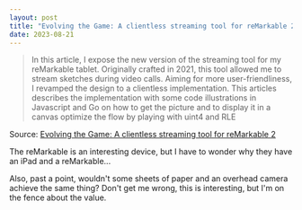 ```yaml
---
layout: post
title: "Evolving the Game: A clientless streaming tool for reMarkable 2"
date: 2023-08-21
---
```


> In this article, I expose the new version of the streaming tool for my
reMarkable tablet. Originally crafted in 2021, this tool allowed me to
stream sketches during video calls. Aiming for more user-friendliness, I
revamped the design to a clientless implementation. This articles describes
the implementation with some code illustrations in Javascript and Go on how
to  get the picture and to display it in a canvas optimize the flow by
playing with uint4 and RLE

Source: [Evolving the Game: A clientless streaming tool for reMarkable 2](
https://blog.owulveryck.info/2023/07/25/evolving-the-game-a-clientless-streaming-tool-for-remarkable-2.html
)

The reMarkable is an interesting device, but I have to wonder why they have
an iPad and a reMarkable...

Also, past a point, wouldn't some sheets of paper and an overhead camera
achieve the same thing?  Don't get me wrong, this is interesting, but I'm
on the fence about the value.

